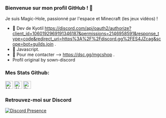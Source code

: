 ### Bienvenue sur mon profil GitHub ! 👋

Je suis Magic-Hole, passionné par l'espace et Minecraft (les jeux vidéos) !

- 🚀 Dev de Kyotil https://discord.com/api/oauth2/authorize?client_id=1060192969191346187&permissions=2146958591&response_type=code&redirect_uri=https%3A%2F%2Fdiscord.gg%2FES4JZcag&scope=bot+guilds.join .
- 🌱 Javascript.
- 💬 Pour me contacter --> https://dsc.gg/mgcshop .
- Profil original by sown-discord

### Mes Stats Github:

<p align="left">
  <img height="25" src="https://api.visitorbadge.io/api/VisitorHit?user=Magic_Hole&countColorcountColor&countColor=%23006EFF" alt="Mes vues du profil"/>
  <img height="25" src="https://img.shields.io/github/followers/Magic-Hole?color=4a12ba&style=for-the-badge&logo=github&label=Follow" alt="Abonnés"/>
  <img height="25" src="https://img.shields.io/github/stars/Magic-Hole?color=f429ff&style=for-the-badge&logo=github&label=Stars" alt="Stars"/>
</p> 

### Retrouvez-moi sur Discord

[![Discord Presence](https://lanyard.cnrad.dev/api/769439876004839485)](https://discord.com/users/769439876004839485)
 
